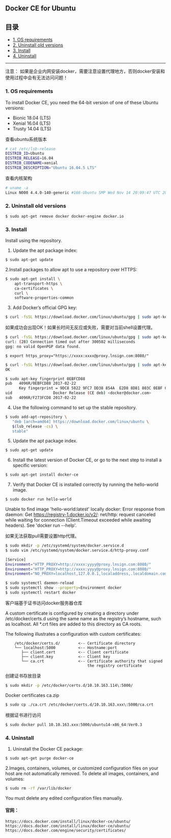 ## Docker CE for Ubuntu

## 目录
* [1. OS requirements](#1)
* [2. Uninstall old versions](#2)
* [3. Install](#3)
* [4. Uninstall](#4)
****

注意：
如果是企业内网安装docker，需要注意设置代理地方，否则docker安装和使用过程中会有无法访问问题！

### 1. OS requirements
To install Docker CE, you need the 64-bit version of one of these Ubuntu versions:
* Bionic 18.04 (LTS)
* Xenial 16.04 (LTS)
* Trusty 14.04 (LTS)

查看ubuntu系统版本

```bash
# cat /etc/lsb-release 
DISTRIB_ID=Ubuntu
DISTRIB_RELEASE=16.04
DISTRIB_CODENAME=xenial
DISTRIB_DESCRIPTION="Ubuntu 16.04.5 LTS"
```
查看内核架构
```bash
# uname -a
Linux N000 4.4.0-140-generic #166-Ubuntu SMP Wed Nov 14 20:09:47 UTC 2018 x86_64 x86_64 x86_64 GNU/Linux
```

### 2. Uninstall old versions

```bash
$ sudo apt-get remove docker docker-engine docker.io
```

### 3. Install
Install using the repository.

1. Update the apt package index:

```bash
$ sudo apt-get update
```

2.Install packages to allow apt to use a repository over HTTPS:

```bash
$ sudo apt-get install \
    apt-transport-https \
    ca-certificates \
    curl \
    software-properties-common
```

3. Add Docker’s official GPG key:

```bash
$ curl -fsSL https://download.docker.com/linux/ubuntu/gpg | sudo apt-key add -
```

如果成功会出现OK！如果长时间无反应或失败，需要对当前shell设置代理。

```bash
$ curl -fsSL https://download.docker.com/linux/ubuntu/gpg | sudo apt-key add -
curl: (28) Connection timed out after 300502 milliseconds
gpg: no valid OpenPGP data found.
```

```bashl
$ export https_proxy="https://xxxx:xxxx@proxy.lnsign.com:8080/"
```
```bash
$ curl -fsSL https://download.docker.com/linux/ubuntu/gpg | sudo apt-key add -
OK
```

```bash
$ sudo apt-key fingerprint 0EBFCD88
pub   4096R/0EBFCD88 2017-02-22
      Key fingerprint = 9DC8 5822 9FC7 DD38 854A  E2D8 8D81 803C 0EBF CD88
uid                  Docker Release (CE deb) <docker@docker.com>
sub   4096R/F273FCD8 2017-02-22
```

4. Use the following command to set up the stable repository. 

```bash
$ sudo add-apt-repository \
   "deb [arch=amd64] https://download.docker.com/linux/ubuntu \
   $(lsb_release -cs) \
   stable"
```

5. Update the apt package index.

```bash
$ sudo apt-get update
```

6. Install the latest version of Docker CE, or go to the next step to install a specific version:

```bash
$ sudo apt-get install docker-ce
```

7. Verify that Docker CE is installed correctly by running the hello-world image.

```bash
$ sudo docker run hello-world
```

Unable to find image 'hello-world:latest' locally
docker: Error response from daemon: Get https://registry-1.docker.io/v2/: net/http: request canceled while waiting for connection (Client.Timeout exceeded while awaiting headers).
See 'docker run --help'.

如果无法获取pull需要设置http代理。

```bash
$ sudo mkdir -p /etc/systemd/system/docker.service.d
$ sudo vim /etc/systemd/system/docker.service.d/http-proxy.conf
```

```bash
[Service]
Environment="HTTP_PROXY=http://xxxx:yyyy@proxy.lnsign.com:8080/"
Environment="HTTP_PROXY=http://xxxx:yyyy@proxy.lnsign.com:8080/"
Environment="NO_PROXY=localhost,127.0.0.1,localaddress,.localdomain.com,10.10.163.114"
```

```bash
$ sudo systemctl daemon-reload
$ sudo systemctl show --property=Environment docker
$ sudo systemctl restart docker
```

客户端基于证书访问docker服务器仓库

A custom certificate is configured by creating a directory under /etc/docker/certs.d using the same name as the registry’s hostname, such as localhost. All *.crt files are added to this directory as CA roots.

The following illustrates a configuration with custom certificates:

```
    /etc/docker/certs.d/        <-- Certificate directory
    └── localhost:5000          <-- Hostname:port
       ├── client.cert          <-- Client certificate
       ├── client.key           <-- Client key
       └── ca.crt               <-- Certificate authority that signed
                                    the registry certificate
```

创建证书存放目录

```bash
$ sudo mkdir -p /etc/docker/certs.d/10.10.163.114\:5000/
```

Docker certificates ca.zip

```bash
$ sudo cp ./ca.crt /etc/docker/certs.d/10.10.163.xxx\:5000/ca.crt
```

根据证书进行访问

```bash
$ sudo docker pull 10.10.163.xxx:5000/ubuntu14-x86_64:Ver0.3
```

### 4. Uninstall

1. Uninstall the Docker CE package:

```bash
$ sudo apt-get purge docker-ce
```

2.Images, containers, volumes, or customized configuration files on your host are not automatically removed. To delete all images, containers, and volumes:

```bash
$ sudo rm -rf /var/lib/docker
```

You must delete any edited configuration files manually.

#### 官网：
	https://docs.docker.com/install/linux/docker-ce/ubuntu/
	https://docs.docker.com/install/linux/docker-ce/ubuntu/
	https://docs.docker.com/engine/security/certificates/
